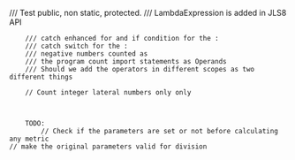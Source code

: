 


/// Test public, non static, protected.
/// LambdaExpression is added in JLS8 API

		/// catch enhanced for and if condition for the : 
		/// catch switch for the :
		/// negative numbers counted as 
		/// the program count import statements as Operands
		/// Should we add the operators in different scopes as two different things
		
		// Count integer lateral numbers only only
		
		
		
		TODO:
			// Check if the parameters are set or not before calculating any metric
	// make the original parameters valid for division